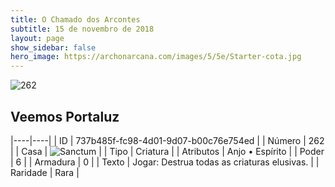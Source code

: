 ```yaml
---
title: O Chamado dos Arcontes
subtitle: 15 de novembro de 2018
layout: page
show_sidebar: false
hero_image: https://archonarcana.com/images/5/5e/Starter-cota.jpg
---
```


![262](https://cdn.keyforgegame.com/media/card_front/pt/341_262_VP65GQXWR45X_pt.png)

## Veemos Portaluz

|----|----|
| ID | 737b485f-fc98-4d01-9d07-b00c76e754ed |
| Número | 262 |
| Casa | ![Sanctum](https://archonarcana.com/images/thumb/c/c7/Sanctum.png/22px-Sanctum.png "Santuário") |
| Tipo | Criatura |
| Atributos | Anjo • Espírito |
| Poder | 6 |
| Armadura | 0 |
| Texto | Jogar: Destrua todas as criaturas elusivas. |
| Raridade | Rara |

